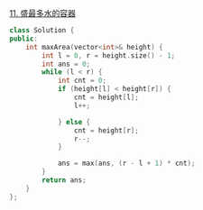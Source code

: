 [11. 盛最多水的容器](https://leetcode.cn/problems/container-with-most-water/description/)
```cpp
class Solution {
public:
    int maxArea(vector<int>& height) {
        int l = 0, r = height.size() - 1;
        int ans = 0;
        while (l < r) {
            int cnt = 0;
            if (height[l] < height[r]) {
                cnt = height[l];
                l++;

            } else {
                cnt = height[r];
                r--;
            }

            ans = max(ans, (r - l + 1) * cnt);
        }
        return ans;
    }
};
```